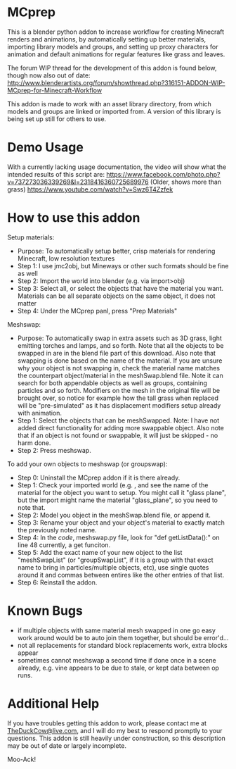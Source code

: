 MCprep
======

This is a blender python addon to increase workflow for creating Minecraft renders and animations, by automatically setting up better materials, importing library models and groups, and setting up proxy characters for animation and default animations for regular features like grass and leaves.

The forum WIP thread for the development of this addon is found below, though now also out of date:
http://www.blenderartists.org/forum/showthread.php?316151-ADDON-WIP-MCprep-for-Minecraft-Workflow

This addon is made to work with an asset library directory, from which models and groups are linked or imported from. A version of this library is being set up still for others to use.

Demo Usage
======

With a currently lacking usage documentation, the video will show what the intended results of this script are:
https://www.facebook.com/photo.php?v=737273036339269&l=2318416360725689976
(Older, shows more than grass)
https://www.youtube.com/watch?v=Swz6T4Zzfek

How to use this addon
======

Setup materials:
- Purpose: To automatically setup better, crisp materials for rendering Minecraft, low resolution textures
- Step 1: I use jmc2obj, but Mineways or other such formats should be fine as well
- Step 2: Import the world into blender (e.g. via import>obj)
- Step 3: Select all, or select the objects that have the material you want. Materials can be all separate objects on the same object, it does not matter
- Step 4: Under the MCprep panl, press "Prep Materials"

Meshswap:
- Purpose: To automatically swap in extra assets such as 3D grass, light emitting torches and lamps, and so forth. Note that all the objects to be swapped in are in the blend file part of this download. Also note that swapping is done based on the name of the material. If you are unsure why your object is not swapping in, check the material name matches the counterpart object/material in the meshSwap.blend file. Note it can search for both appendable objects as well as groups, containing particles and so forth. Modifiers on the mesh in the original file will be brought over, so notice for example how the tall grass when replaced will be "pre-simulated" as it has displacement modifiers setup already with animation.
- Step 1: Select the objects that can be meshSwapped. Note: I have not added direct functionality for adding more swappable object. Also note that if an object is not found or swappable, it will just be skipped - no harm done.
- Step 2: Press meshswap.

To add your own objects to meshswap (or groupswap):
- Step 0: Uninstall the MCprep addon if it is there already.
- Step 1: Check your imported world (e.g. , and see the name of the material for the object you want to setup. You might call it "glass plane", but the import might name the material "glass_plane", so you need to note that.
- Step 2: Model you object in the meshSwap.blend file, or append it.
- Step 3: Rename your object and your object's material to exactly match the previously noted name.
- Step 4: In the *code*, meshswap.py file, look for "def getListData():" on line 48 currently, a get funciton.
- Step 5: Add the exact name of your new object to the list "meshSwapList" (or "groupSwapList", if it is a group with that exact name to bring in particles/multiple objects, etc), use single quotes around it and commas between entires like the other entries of that list.
- Step 6: Reinstall the addon.


Known Bugs
======
- if multiple objects with same material mesh swapped in one go easy work around would be to auto join them together, but should be error'd...
- not all replacements for standard block replacements work, extra blocks appear
- sometimes cannot meshswap a second time if done once in a scene already, e.g. vine appears to be due to stale, or kept data between op runs.



Additional Help
======

If you have troubles getting this addon to work, please contact me at TheDuckCow@live.com, and I will do my best to respond promptly to your questions. This addon is still heavily under construction, so this description may be out of date or largely incomplete.

Moo-Ack!

